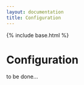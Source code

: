 ```yaml
---
layout: documentation
title: Configuration
---
```


{% include base.html %}

# Configuration

to be done...
